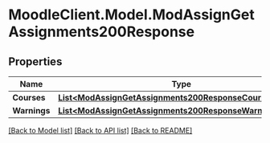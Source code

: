 # MoodleClient.Model.ModAssignGetAssignments200Response

## Properties

Name | Type | Description | Notes
------------ | ------------- | ------------- | -------------
**Courses** | [**List&lt;ModAssignGetAssignments200ResponseCoursesInner&gt;**](ModAssignGetAssignments200ResponseCoursesInner.md) |  | 
**Warnings** | [**List&lt;ModAssignGetAssignments200ResponseWarningsInner&gt;**](ModAssignGetAssignments200ResponseWarningsInner.md) |  | [optional] 

[[Back to Model list]](../README.md#documentation-for-models) [[Back to API list]](../README.md#documentation-for-api-endpoints) [[Back to README]](../README.md)

